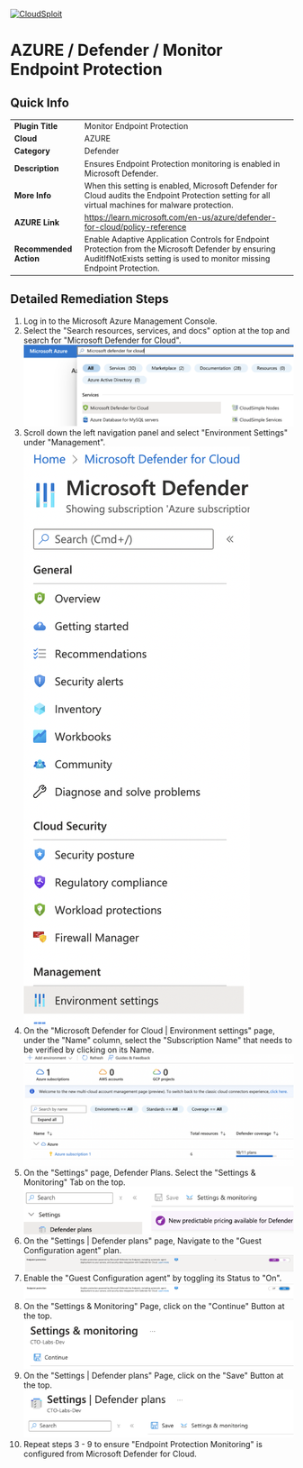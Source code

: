 [![CloudSploit](https://cloudsploit.com/img/logo-new-big-text-100.png "CloudSploit")](https://cloudsploit.com)

# AZURE / Defender / Monitor Endpoint Protection

## Quick Info

| ||
|-|---------------------------------------------------------------------------------------------------------------------------------------------------------------------------|
| **Plugin Title** | Monitor Endpoint Protection|
| **Cloud** | AZURE|
| **Category** | Defender|
| **Description** | Ensures Endpoint Protection monitoring is enabled in Microsoft Defender.|
| **More Info** | When this setting is enabled, Microsoft Defender for Cloud audits the Endpoint Protection setting for all virtual machines for malware protection.|
| **AZURE Link** | https://learn.microsoft.com/en-us/azure/defender-for-cloud/policy-reference|
| **Recommended Action** | Enable Adaptive Application Controls for Endpoint Protection from the Microsoft Defender by ensuring AuditIfNotExists setting is used to monitor missing Endpoint Protection. |

## Detailed Remediation Steps
1. Log in to the Microsoft Azure Management Console.
2. Select the "Search resources, services, and docs" option at the top and search for "Microsoft Defender for Cloud". </br> <img src="/resources/azure/defender/monitor-endpoint-protection/step2.png"/>
3. Scroll down the left navigation panel and select "Environment Settings" under "Management".</br> <img src="/resources/azure/defender/monitor-endpoint-protection/step3.png"/>
4. On the "Microsoft Defender for Cloud | Environment settings" page, under the "Name" column, select the "Subscription Name" that needs to be verified by clicking on its Name. </br> <img src="/resources/azure/defender/monitor-endpoint-protection/step4.png"/>
5. On the "Settings" page, Defender Plans. Select the "Settings & Monitoring" Tab on the top. </br> <img src="/resources/azure/defender/monitor-endpoint-protection/step5.png"/>
6. On the "Settings | Defender plans" page, Navigate to the "Guest Configuration agent" plan. </br> <img src="/resources/azure/defender/monitor-endpoint-protection/step6.png"/>
7. Enable the "Guest Configuration agent" by toggling its Status to "On". </br>  <img src="/resources/azure/defender/monitor-endpoint-protection/step7.png"/>
8. On the "Settings & Monitoring" Page, click on the "Continue" Button at the top. </br>  <img src="/resources/azure/defender/monitor-endpoint-protection/step8.png"/>
9. On the "Settings | Defender plans" Page, click on the "Save" Button at the top. </br>  <img src="/resources/azure/defender/monitor-endpoint-protection/step9.png"/>
10. Repeat steps 3 - 9 to ensure "Endpoint Protection Monitoring" is configured from Microsoft Defender for Cloud. </br>
